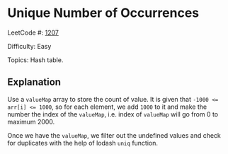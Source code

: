 # Unique Number of Occurrences

LeetCode #: [1207](https://leetcode.com/problems/unique-number-of-occurrences/)

Difficulty: Easy

Topics: Hash table.

## Explanation

Use a `valueMap` array to store the count of value. It is given that `-1000 <= arr[i] <= 1000`, so for each element, we add `1000` to it and make the number the index of the `valueMap`, i.e. index of `valueMap` will go from 0 to maximum 2000.

Once we have the `valueMap`, we filter out the undefined values and check for duplicates with the help of lodash `uniq` function.
